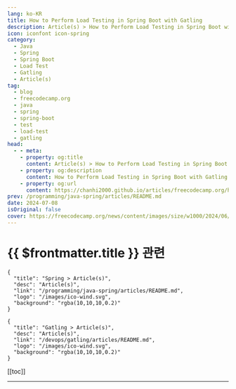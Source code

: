 ```yaml
---
lang: ko-KR
title: How to Perform Load Testing in Spring Boot with Gatling
description: Article(s) > How to Perform Load Testing in Spring Boot with Gatling
icon: iconfont icon-spring
category: 
  - Java
  - Spring
  - Spring Boot
  - Load Test
  - Gatling
  - Article(s)
tag: 
  - blog
  - freecodecamp.org
  - java
  - spring
  - spring-boot
  - test
  - load-test
  - gatling
head:
  - - meta:
    - property: og:title
      content: Article(s) > How to Perform Load Testing in Spring Boot with Gatling
    - property: og:description
      content: How to Perform Load Testing in Spring Boot with Gatling
    - property: og:url
      content: https://chanhi2000.github.io/articles/freecodecamp.org/how-to-integrate-spring-boot-with-gatling.html
prev: /programming/java-spring/articles/README.md
date: 2024-07-08
isOriginal: false
cover: https://freecodecamp.org/news/content/images/size/w1000/2024/06/pexels-markusspiske-177598.jpg
---
```


# {{ $frontmatter.title }} 관련

```component VPCard
{
  "title": "Spring > Article(s)",
  "desc": "Article(s)",
  "link": "/programming/java-spring/articles/README.md",
  "logo": "/images/ico-wind.svg",
  "background": "rgba(10,10,10,0.2)"
}
```

```component VPCard
{
  "title": "Gatling > Article(s)",
  "desc": "Article(s)",
  "link": "/devops/gatling/articles/README.md",
  "logo": "/images/ico-wind.svg",
  "background": "rgba(10,10,10,0.2)"
}
```

[[toc]]

---

<SiteInfo
  name="How to Perform Load Testing in Spring Boot with Gatling"
  desc="To evaluate the performance of a system, you need a tool that can simulate its behavior in production.  For this purpose, you can use a software tool based on Scala  called Gatling. This article will teach you how to integrate it into a Spring Boot  application"
  url="https://freecodecamp.org/news/how-to-integrate-spring-boot-with-gatling/"
  logo="https://cdn.freecodecamp.org/universal/favicons/favicon.ico"
  preview="https://freecodecamp.org/news/content/images/size/w1000/2024/06/pexels-markusspiske-177598.jpg"/>

<!-- TODO: 작성 -->

